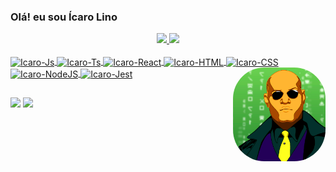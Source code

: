 ### Olá! eu sou Ícaro Lino

<div align="center">
  <a href="https://github.com/icarolino">
  <img height="180em" src="https://github-readme-stats.vercel.app/api?username=icarolino&show_icons=true&theme=codeSTACKr&include_all_commits=true&count_private=true"/>
  <img height="180em" src="https://github-readme-stats.vercel.app/api/top-langs/?username=icarolino&layout=compact&langs_count=7&theme=codeSTACKr"/>
</div>

<div style="display: inline_block"><br>
  <img align="center" alt="Icaro-Js" height="30" width="40" src="https://cdn.jsdelivr.net/gh/devicons/devicon/icons/javascript/javascript-plain.svg">
  <img align="center" alt="Icaro-Ts" height="30" width="40" src="https://cdn.jsdelivr.net/gh/devicons/devicon/icons/typescript/typescript-plain.svg">
  <img align="center" alt="Icaro-React" height="30" width="40" src="https://cdn.jsdelivr.net/gh/devicons/devicon/icons/react/react-original.svg">
  <img align="center" alt="Icaro-HTML" height="30" width="40" src="https://cdn.jsdelivr.net/gh/devicons/devicon/icons/html5/html5-plain.svg">
  <img align="center" alt="Icaro-CSS" height="30" width="40" src="https://cdn.jsdelivr.net/gh/devicons/devicon/icons/css3/css3-plain.svg">  
  <img align="center" alt="Icaro-NodeJS" height="30" width="40" src="https://cdn.jsdelivr.net/gh/devicons/devicon/icons/nodejs/nodejs-plain-wordmark.svg">
  <!--
    <img align="center" alt="Icaro-MongoDB" height="30" width="40" src="https://cdn.jsdelivr.net/gh/devicons/devicon/icons/mongodb/mongodb-plain-wordmark.svg">
    <img align="center" alt="Icaro-Postgree" height="30" width="40" src="https://cdn.jsdelivr.net/gh/devicons/devicon/icons/postgresql/postgresql-plain-wordmark.svg">
    <img align="center" alt="Icaro-Mysql" height="30" width="40" src="https://cdn.jsdelivr.net/gh/devicons/devicon/icons/mysql/mysql-plain-wordmark.svg">
   -->
  <img align="center" alt="Icaro-Jest" height="30" width="40" src="https://cdn.jsdelivr.net/gh/devicons/devicon/icons/jest/jest-plain.svg">
  <img align="right" alt="Icaro-pic" height="150" style="border-radius:50px;" src="src/icaro-pic.png">
</div>

##

<div> 
  <a href="https://www.linkedin.com/in/icarolino" target="_blank"><img src="https://img.shields.io/badge/-LinkedIn-%230077B5?style=for-the-badge&logo=linkedin&logoColor=white" target="_blank"></a> 
  <a href = "mailto:luizicaro.s@gmail.com"><img src="https://img.shields.io/badge/-Gmail-%23333?style=for-the-badge&logo=gmail&logoColor=white" target="_blank"></a>
</div>

